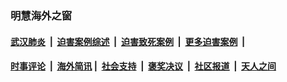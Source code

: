 
### 明慧海外之窗

####  [武汉肺炎](indexes/365.md?t=02170200) &nbsp;|&nbsp;  [迫害案例综述](indexes/328.md?t=02170200) &nbsp;|&nbsp; [迫害致死案例](indexes/277.md?t=02170200)  &nbsp;|&nbsp; [更多迫害案例](indexes/81.md?t=02170200)  &nbsp;|&nbsp; 
####  [时事评论](indexes/19.md?t=02170200) &nbsp;|&nbsp; [海外简讯](indexes/245.md?t=02170200)&nbsp;|&nbsp;  [社会支持](indexes/140.md?t=02170200) &nbsp;|&nbsp; [褒奖决议](indexes/282.md?t=02170200) &nbsp;|&nbsp; [社区报道](indexes/91.md?t=02170200)  &nbsp;|&nbsp; [天人之间](indexes/78.md?t=02170200) 

